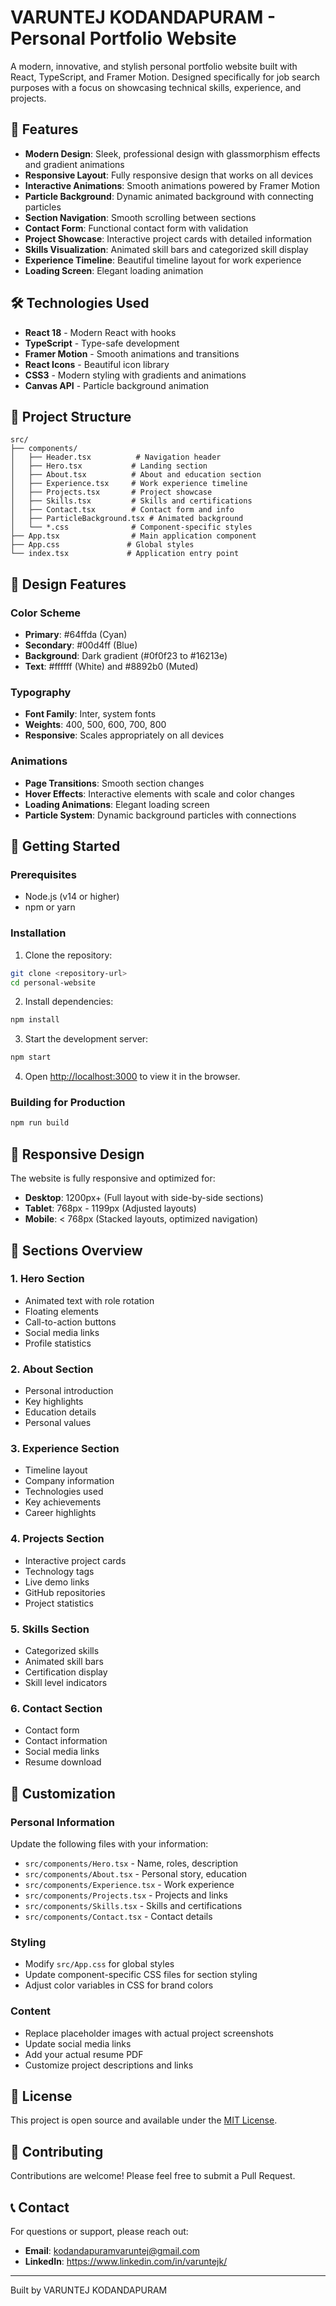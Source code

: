 # VARUNTEJ KODANDAPURAM - Personal Portfolio Website

A modern, innovative, and stylish personal portfolio website built with React, TypeScript, and Framer Motion. Designed specifically for job search purposes with a focus on showcasing technical skills, experience, and projects.

## 🚀 Features

- **Modern Design**: Sleek, professional design with glassmorphism effects and gradient animations
- **Responsive Layout**: Fully responsive design that works on all devices
- **Interactive Animations**: Smooth animations powered by Framer Motion
- **Particle Background**: Dynamic animated background with connecting particles
- **Section Navigation**: Smooth scrolling between sections
- **Contact Form**: Functional contact form with validation
- **Project Showcase**: Interactive project cards with detailed information
- **Skills Visualization**: Animated skill bars and categorized skill display
- **Experience Timeline**: Beautiful timeline layout for work experience
- **Loading Screen**: Elegant loading animation

## 🛠️ Technologies Used

- **React 18** - Modern React with hooks
- **TypeScript** - Type-safe development
- **Framer Motion** - Smooth animations and transitions
- **React Icons** - Beautiful icon library
- **CSS3** - Modern styling with gradients and animations
- **Canvas API** - Particle background animation

## 📁 Project Structure

```
src/
├── components/
│   ├── Header.tsx          # Navigation header
│   ├── Hero.tsx           # Landing section
│   ├── About.tsx          # About and education section
│   ├── Experience.tsx     # Work experience timeline
│   ├── Projects.tsx       # Project showcase
│   ├── Skills.tsx         # Skills and certifications
│   ├── Contact.tsx        # Contact form and info
│   ├── ParticleBackground.tsx # Animated background
│   └── *.css              # Component-specific styles
├── App.tsx                # Main application component
├── App.css               # Global styles
└── index.tsx             # Application entry point
```

## 🎨 Design Features

### Color Scheme
- **Primary**: #64ffda (Cyan)
- **Secondary**: #00d4ff (Blue)
- **Background**: Dark gradient (#0f0f23 to #16213e)
- **Text**: #ffffff (White) and #8892b0 (Muted)

### Typography
- **Font Family**: Inter, system fonts
- **Weights**: 400, 500, 600, 700, 800
- **Responsive**: Scales appropriately on all devices

### Animations
- **Page Transitions**: Smooth section changes
- **Hover Effects**: Interactive elements with scale and color changes
- **Loading Animations**: Elegant loading screen
- **Particle System**: Dynamic background particles with connections

## 🚀 Getting Started

### Prerequisites
- Node.js (v14 or higher)
- npm or yarn

### Installation

1. Clone the repository:
```bash
git clone <repository-url>
cd personal-website
```

2. Install dependencies:
```bash
npm install
```

3. Start the development server:
```bash
npm start
```

4. Open [http://localhost:3000](http://localhost:3000) to view it in the browser.

### Building for Production

```bash
npm run build
```

## 📱 Responsive Design

The website is fully responsive and optimized for:
- **Desktop**: 1200px+ (Full layout with side-by-side sections)
- **Tablet**: 768px - 1199px (Adjusted layouts)
- **Mobile**: < 768px (Stacked layouts, optimized navigation)

## 🎯 Sections Overview

### 1. Hero Section
- Animated text with role rotation
- Floating elements
- Call-to-action buttons
- Social media links
- Profile statistics

### 2. About Section
- Personal introduction
- Key highlights
- Education details
- Personal values

### 3. Experience Section
- Timeline layout
- Company information
- Technologies used
- Key achievements
- Career highlights

### 4. Projects Section
- Interactive project cards
- Technology tags
- Live demo links
- GitHub repositories
- Project statistics

### 5. Skills Section
- Categorized skills
- Animated skill bars
- Certification display
- Skill level indicators

### 6. Contact Section
- Contact form
- Contact information
- Social media links
- Resume download

## 🔧 Customization

### Personal Information
Update the following files with your information:
- `src/components/Hero.tsx` - Name, roles, description
- `src/components/About.tsx` - Personal story, education
- `src/components/Experience.tsx` - Work experience
- `src/components/Projects.tsx` - Projects and links
- `src/components/Skills.tsx` - Skills and certifications
- `src/components/Contact.tsx` - Contact details

### Styling
- Modify `src/App.css` for global styles
- Update component-specific CSS files for section styling
- Adjust color variables in CSS for brand colors

### Content
- Replace placeholder images with actual project screenshots
- Update social media links
- Add your actual resume PDF
- Customize project descriptions and links

## 📄 License

This project is open source and available under the [MIT License](LICENSE).

## 🤝 Contributing

Contributions are welcome! Please feel free to submit a Pull Request.

## 📞 Contact

For questions or support, please reach out:
- **Email**: kodandapuramvaruntej@gmail.com
- **LinkedIn**: https://www.linkedin.com/in/varuntejk/

---

Built by VARUNTEJ KODANDAPURAM
